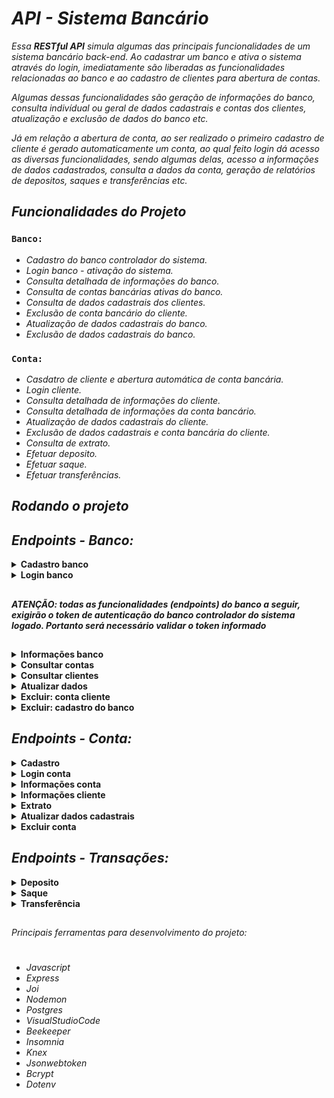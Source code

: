 # _API - Sistema Bancário_

_Essa **RESTful API** simula algumas das principais funcionalidades de um sistema bancário back-end. Ao cadastrar um banco e ativa o sistema através do login, imediatamente são liberadas as funcionalidades relacionadas ao banco e ao cadastro de clientes para abertura de contas._

_Algumas dessas funcionalidades são geração de informações do banco, consulta indivídual ou geral de dados cadastrais e contas dos clientes, atualização e exclusão de dados do banco etc._

_Já em relação a abertura de conta, ao ser realizado o primeiro cadastro de cliente é gerado automaticamente um conta, ao qual feito login dá acesso as diversas funcionalidades, sendo algumas delas, acesso a informações de dados cadastrados, consulta a dados da conta, geração de relatórios de depositos, saques e transferências etc._

## _Funcionalidades do Projeto_

### `Banco:`

- _Cadastro do banco controlador do sistema._
- _Login banco - ativação do sistema._
- _Consulta detalhada de informações do banco._
- _Consulta de contas bancárias ativas do banco._
- _Consulta de dados cadastrais dos clientes._
- _Exclusão de conta bancário do cliente._
- _Atualização de dados cadastrais do banco._
- _Exclusão de dados cadastrais do banco._

### `Conta:`

- _Casdatro de cliente e abertura automática de conta bancária._
- _Login cliente._
- _Consulta detalhada de informações do cliente._
- _Consulta detalhada de informações da conta bancário._
- _Atualização de dados cadastrais do cliente._
- _Exclusão de dados cadastrais e conta bancária do cliente._
- _Consulta de extrato._
- _Efetuar deposito._
- _Efetuar saque._
- _Efetuar transferências._

## _Rodando o projeto_

## _Endpoints - Banco:_

<details>
<summary><b>Cadastro banco</b></summary>
<br>

#### `POST/banco`

_Essa rota é utilizada para o cadastro do banco controlador do sistema._

#### _Requisição:_

_Sem parametros de rota ou query. O corpo (body) deverá possuir um objeto com as seguintes propriedades (respeitando estes nomes)._

- _instituicao_nome_
- _instituicao_senha_

#### _Requisitos obrigatórios:_

- _Valida se os campos **instituicao_nome** e **instituicao_senha** foram passados corretamente._
- _Valida se já existe um banco controlador cadastrado no sistema._
- _Criptografa a senha antes de pesistir no banco de dados._
- _Cadastra o banco que irá controlar o sistema._

#### _Resposta:_

_Caso haja **sucesso** na requisição de cadastro, o corpo (body) da resposta haverá um objeto com uma propriedade mensagem escrito: **"Cadastro efetivado: a instituição (instituicao_nome) agora é controladora do sistema bancário digital"**._

// imagem

</details>

<details>
<summary><b>Login banco</b></summary>
<br>

## _Login banco_

#### `POST/banco/login`

_Essa rota permite que o banco controlador cadastrado realize login e ative o sistema e as funcionalidades do banco como também ativa a rota de cadastro de contas._

#### _Requisição:_

_Sem parametros de rota ou query. O corpo (body) deverá possuir um objeto com as seguintes propriedades (respeitando estes nomes)._

- _instituicao_nome_
- _instituicao_senha_

#### _Requisitos obrigatórios:_

- _Valida se os campos **instituicao_nome** e **instituicao_senha** foram passados corretamente._
- _Verifica se o nome e a senha da instituição conferem com a do cadastro._
- _Cria um token de autenticação para o banco._

#### _Resposta:_

_Caso haja **sucesso** na requisição de login, o corpo (body) da resposta haverá um objeto com a propriedade token, que deverá possuir como valor o token de autenticação gerado._

// imagem

</details>

##

#### **_ATENÇÃO: todas as funcionalidades (endpoints) do banco a seguir, exigirão o token de autenticação do banco controlador do sistema logado. Portanto será necessário validar o token informado_**

##

<details>
<summary><b>Informações banco</b></summary>
<br>

#### `GET/banco/informacao`

_Essa rota é utilizada para o gerar um relatório com o nome do banco cadastrado, a quantidade de contas ativas, o orçamento total do banco, ao qual é a soma do saldo de todas as contas ativas e a data e horário de ativação do sistema bancário._

#### _Requisição:_

_Sem parametros de rota ou query.O corpo (body) da requisição não deverá possuir nenhum conteúdo._

#### _Requisitos obrigatórios:_

- _O endpoint informará em forma de objeto as informações do banco._

#### _Resposta:_

_Caso haja **sucesso** na requisição, o corpo (body) da resposta haverá um objeto com as informações detalhadas do banco._

// imagem

</details>

<details>
<summary><b>Consultar contas</b></summary>
<br>

#### `GET/banco/consultar/conta`

_Essa rota permite ao banco fazer duas modalidades de consulta, uma indivídual, passando o número da conta que ele deseja consultar e a outra generalizada, ao qual todas as contas que ele possui no banco de dados seram exibidas._

#### _Requisição:_

_Sem parametros de rota. O corpo (body) não possuirá requisição em caso de consulta geral de contas, e deverá possuir requisição em caso de consulta indivídual de conta, com um objeto com a seguinte propriedade (respeitando este nome)._

- _numero_conta_

#### _Requisitos obrigatórios:_

- **_Em caso de consulta indivídual de conta_**:
- - _valida se o campo **numero_conta** foi passado corretamente._
- _Valida se o número de conta existe no banco de dados._

#### _Resposta:_

_Caso haja **sucesso** na requisição, no corpo (body) da resposta haverá, em caso de consulta geral, um objeto com a listagem de todas as contas no banco ou, em caso de consulta indivídual, um objeto com as informações da conta consultada._

// imagem

</details>

<details>
<summary><b>Consultar clientes</b></summary>
<br>

### _Consultar clientes_

#### `GET/banco/consultar/cliente`

_Essa rota permite ao banco fazer duas modalidades de consulta, uma indivídual, passando o CPF do cliente que ele deseja consultar e a outra generalizada, ao qual são listados todos os dados dos clientes com conta no banco._

#### _Requisição:_

_Sem parametros de rota ou query. O corpo (body) não possuirá requisição em caso de consulta geral de dados dos clientes, e deverá possuir requisição em caso de consulta indivídual de dados do cliente, com um objeto com a seguinte propriedade (respeitando este nome)._

- _cpf_

#### _Requisitos obrigatórios:_

- **_Em caso de consulta indivídual de conta_**:
- - _valida se o campo **CPF** foi passado corretamente._
- _Valida se o CPF existe no banco de dados._

#### _Resposta:_

_Caso haja **sucesso** na requisição, no corpo (body) da resposta haverá, em caso de consulta geral, um objeto com a listagem de todas os dados dos clientes no banco ou, em caso de consulta indivídual, um objeto com as informações dos dados do cliente consultado._

//imagem

</details>

<details>
<summary><b>Atualizar dados</b></summary>
<br>

#### `PUT/banco`

_Essa rota permite ao banco modificar seus dados cadastrais._

#### _Requisição:_

_Sem parametros de rota. O corpo (body) não possuirá requisição em caso de consulta geral de contas, e deverá possuir requisição em caso de consulta indivídual de conta, com um objeto com a seguinte propriedade (respeitando este nome)._

- _numero_conta_

#### _Requisitos obrigatórios:_

- **_Em caso de consulta indivídual de conta_**:
- - _valida se o campo **numero_conta** foi passado corretamente._
- _Valida se o número de conta existe no banco de dados._

#### _Resposta:_

_Caso haja **sucesso** na requisição, no corpo (body) da resposta haverá, em caso de consulta geral, um objeto com a listagem de todas as contas no banco ou, em caso de consulta indivídual, um objeto com as informações da conta consultada._

</details>

<details>
<summary><b>Excluir: conta cliente</b></summary>
<br>

</details>

<details>
<summary><b>Excluir: cadastro do banco</b></summary>
<br>

</details>

## _Endpoints - Conta:_

<details>
<summary><b>Cadastro</b></summary>
<br>
</details>

<details>

<summary><b>Login conta</b></summary>
<br>
</details>

<details>
<summary><b>Informações conta</b></summary>
<br>
</details>

<details>
<summary><b>Informações cliente</b></summary>
<br>
</details>

<details>
<summary><b>Extrato</b></summary>
<br>
</details>

<details>
<summary><b>Atualizar dados cadastrais</b></summary>
<br>
</details>

<details>
<summary><b>Excluir conta</b></summary>
<br>
</details>

## _Endpoints - Transações:_

<details>
<summary><b>Deposito</b></summary>
<br>
</details>

<details>
<summary><b>Saque</b></summary>
<br>
</details>

<details>
<summary><b>Transferência</b></summary>
<br>
</details>

##

_Principais ferramentas para desenvolvimento do projeto:_

#

- _Javascript_
- _Express_
- _Joi_
- _Nodemon_
- _Postgres_
- _VisualStudioCode_
- _Beekeeper_
- _Insomnia_
- _Knex_
- _Jsonwebtoken_
- _Bcrypt_
- _Dotenv_
